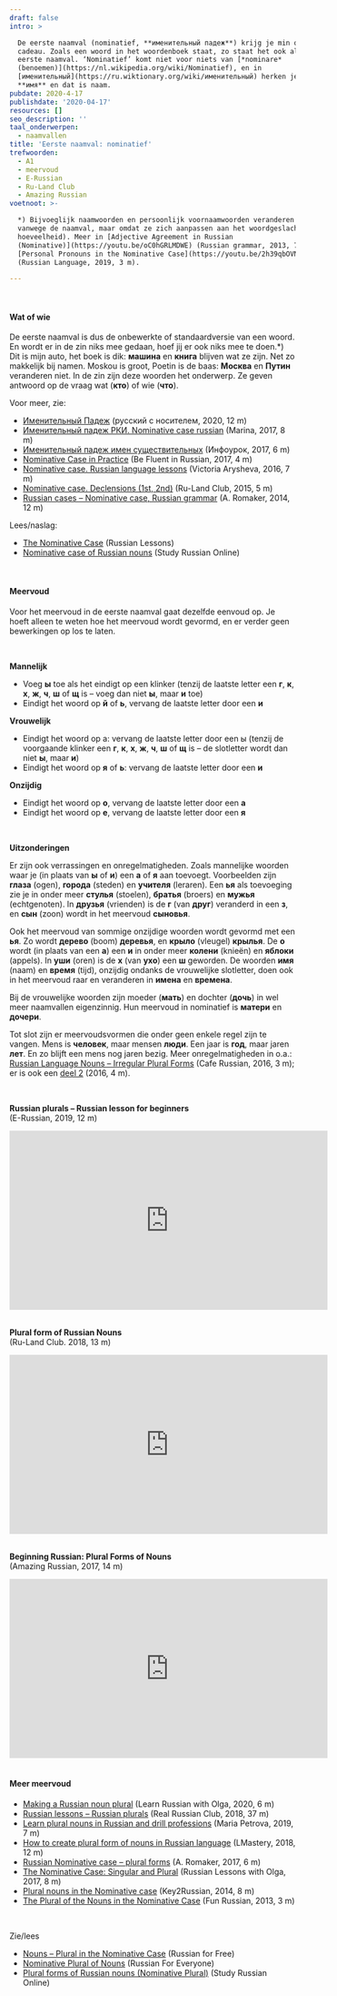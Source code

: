 ```yaml
---
draft: false
intro: >

  De eerste naamval (nominatief, **именительный падеж**) krijg je min of meer
  cadeau. Zoals een woord in het woordenboek staat, zo staat het ook al in de
  eerste naamval. ‘Nominatief’ komt niet voor niets van [*nominare*
  (benoemen)](https://nl.wikipedia.org/wiki/Nominatief), en in
  [именительный](https://ru.wiktionary.org/wiki/именительный) herken je wellicht
  **имя** en dat is naam.
pubdate: 2020-4-17
publishdate: '2020-04-17'
resources: []
seo_description: ''
taal_onderwerpen:
  - naamvallen
title: 'Eerste naamval: nominatief'
trefwoorden:
  - A1
  - meervoud
  - E-Russian
  - Ru-Land Club
  - Amazing Russian
voetnoot: >-

  *) Bijvoeglijk naamwoorden en persoonlijk voornaamwoorden veranderen wel. Niet
  vanwege de naamval, maar omdat ze zich aanpassen aan het woordgeslacht (en
  hoeveelheid). Meer in [Adjective Agreement in Russian
  (Nominative)](https://youtu.be/oC0hGRLMDWE) (Russian grammar, 2013, 7 m) en
  [Personal Pronouns in the Nominative Case](https://youtu.be/2h39qbOVN0U)
  (Russian Language, 2019, 3 m). 

---
```


<br/>

#### Wat of wie

De eerste naamval is dus de onbewerkte of standaardversie van een woord. En wordt er in de zin niks mee gedaan, hoef jij er ook niks mee te doen.*)
Dit is mijn auto, het boek is dik: **машина** en **книга** blijven wat ze zijn.
Net zo makkelijk bij namen. Moskou is groot, Poetin is de baas: **Москва** en **Путин** veranderen niet.
In de zin zijn deze woorden het onderwerp. Ze geven antwoord op de vraag wat (**кто**) of wie (**что**).




Voor meer, zie:
- [Именительный Падеж](https://youtu.be/VvRppKzUDkw) (русский с носителем, 2020, 12 m)
- [Именительный падеж РКИ. Nominative case russian](https://youtu.be/3u3t3C0bd4U) (Marina, 2017, 8 m)
- [Именительный падеж имен существительных](https://youtu.be/MU1bqvzxfaY) (Инфоурок, 2017, 6 m)
- [Nominative Case in Practice](https://youtu.be/kViL-JU9rIw) (Be Fluent in Russian, 2017, 4 m)
- [Nominative case. Russian language lessons](https://youtu.be/bIbygA6Hiv8) (Victoria Arysheva, 2016, 7 m)
- [Nominative case. Declensions (1st, 2nd)](https://youtu.be/2wttuO1_q3A) (Ru-Land Club, 2015, 5 m)
- [Russian cases – Nominative case, Russian grammar](https://youtu.be/rOxMu8gqsDk) (A. Romaker, 2014, 12 m)

 


Lees/naslag:
- [The Nominative Case](http://www.russianlessons.net/grammar/nouns_nominative.php) (Russian Lessons)
- [Nominative case of Russian nouns](http://study-languages-online.com/russian-nominative-case.html) (Study Russian Online)



 <br/>

#### Meervoud

Voor het meervoud in de eerste naamval gaat dezelfde eenvoud op. Je hoeft alleen te weten hoe het meervoud wordt gevormd, en er verder geen bewerkingen op los te laten. 

 <br/>

**Mannelijk**

- Voeg **ы** toe als het eindigt op een klinker (tenzij de laatste letter een **г**, **к**, **х**, **ж**, **ч**, **ш** of **щ** is – voeg dan niet **ы**, maar **и** toe)
- Eindigt het woord op **й** of **ь**, vervang de laatste letter door een **и**




**Vrouwelijk**

- Eindigt het woord op а: vervang de laatste letter door een ы (tenzij de voorgaande klinker een **г**, **к**, **х**, **ж**, **ч**, **ш** of **щ** is – de slotletter wordt dan niet **ы**, maar **и**)
- Eindigt het woord op **я** of **ь**: vervang de laatste letter door een **и**



**Onzijdig**

- Eindigt het woord op **о**, vervang de laatste letter door een **а**
- Eindigt het woord op **е**, vervang de laatste letter door een **я**

 <br/>

**Uitzonderingen**

Er zijn ook verrassingen en onregelmatigheden. Zoals mannelijke woorden waar je (in plaats van **ы** of **и**) een **а** of **я** aan toevoegt. Voorbeelden zijn **глаза** (ogen), **города** (steden) en **учителя** (leraren). Een **ья** als toevoeging zie je in onder meer **стулья** (stoelen), **братья** (broers) en **мужья** (echtgenoten). In **друзья** (vrienden) is de **г** (van **друг**) veranderd in een **з**, en **сын** (zoon) wordt in het meervoud **сыновья**.

Ook het meervoud van sommige onzijdige woorden wordt gevormd met een **ья**. Zo wordt **дерево** (boom) **деревья**, en **крыло** (vleugel) **крылья**. De **o** wordt (in plaats van een **а**) een **и** in onder meer **колени** (knieën) en **яблоки** (appels). In **уши** (oren) is de **х** (van **ухо**) een **ш** geworden. De woorden **имя** (naam) en **время** (tijd), onzijdig ondanks de vrouwelijke slotletter, doen ook in het meervoud raar en veranderen in **имена** en **времена**.

Bij de vrouwelijke woorden zijn moeder (**мать**) en dochter (**дочь**) in wel meer naamvallen eigenzinnig. Hun meervoud in nominatief is **матери** en **дочери**.

Tot slot zijn er meervoudsvormen die onder geen enkele regel zijn te vangen. Mens is **человек**, maar mensen **люди**. Een jaar is **год**, maar jaren **лет**. En zo blijft een mens nog jaren bezig. Meer onregelmatigheden in o.a.: [Russian Language Nouns – Irregular Plural Forms](https://www.youtube.com/watch?v=-nwJW8rsp2Q) (Cafe Russian, 2016, 3 m); er is ook een [deel 2](https://www.youtube.com/watch?v=4M-cl91EXkw) (2016, 4 m).

 

  <br/>

**Russian plurals – Russian lesson for beginners**<br/>
(E-Russian, 2019, 12 m)

<iframe width="560" height="315" src="https://www.youtube.com/embed/cqUvtmCZ1-w" frameborder="0" allow="accelerometer; autoplay; encrypted-media; gyroscope; picture-in-picture" allowfullscreen></iframe>

<br/>

 <br/> 

**Plural form of Russian Nouns**<br/>
(Ru-Land Club. 2018, 13 m) 

<iframe width="560" height="315" src="https://www.youtube.com/embed/FaIHNPpV3YY" frameborder="0" allow="accelerometer; autoplay; encrypted-media; gyroscope; picture-in-picture" allowfullscreen></iframe>

 <br/>
<br/>

**Beginning Russian: Plural Forms of Nouns**<br/>
(Amazing Russian, 2017, 14 m)

 

<iframe width="560" height="315" src="https://www.youtube.com/embed/00DPTdXdbe0" frameborder="0" allow="accelerometer; autoplay; encrypted-media; gyroscope; picture-in-picture" allowfullscreen></iframe>

 <br/>
<br/>

#### Meer meervoud

- [Making a Russian noun plural](https://youtu.be/tQPvJ2Gp2FE)  (Learn Russian with Olga, 2020, 6 m)
- [Russian lessons – Russian plurals](https://youtu.be/1UGzjoBCnUw) (Real Russian Club, 2018, 37 m)
- [Learn plural nouns in Russian and drill professions](https://youtu.be/J_Cp8KMDYC8) (Maria Petrova, 2019, 7 m)
- [How to create plural form of nouns in Russian language](https://youtu.be/dvXcekIdvMc) (LMastery, 2018, 12 m)
- [Russian Nominative case – plural forms](https://www.youtube.com/watch?v=BTuuXpLp4Ew) (A. Romaker, 2017, 6 m) 
- [The Nominative Case: Singular and Plural](https://youtu.be/1DP7C_iiH84) (Russian Lessons with Olga, 2017, 8 m) 
- [Plural nouns in the Nominative case](https://youtu.be/20oEAwEVx9A) (Key2Russian, 2014, 8 m)
- [The Plural of the Nouns in the Nominative Case](https://www.youtube.com/watch?v=W-ZNL-EaFrw) (Fun Russian, 2013, 3 m)

<br/>

Zie/lees  

- [Nouns – Plural in the Nominative Case](https://www.russianforfree.com/grammar-of-russian-nouns-plural.php) (Russian for Free)
- [Nominative Plural of Nouns](http://www.russianforeveryone.com/Rufe/Lessons/Course1/Grammar/GramUnit2/GramUnit2_1.htm) (Russian For Everyone)
- [Plural forms of Russian nouns (Nominative Plural)](http://www.study-languages-online.com/russian-nouns-nominative-plural.html) (Study Russian Online)

 

 

 